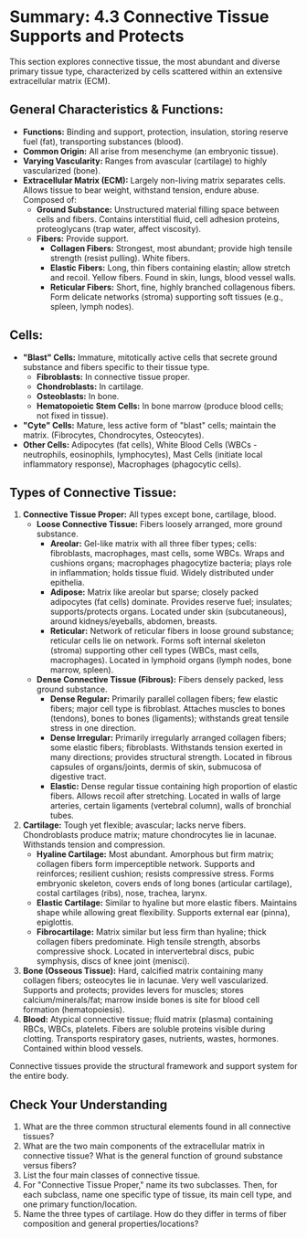 # Summary: 4.3 Connective Tissue Supports and Protects

This section explores connective tissue, the most abundant and diverse primary tissue type, characterized by cells scattered within an extensive extracellular matrix (ECM).

## General Characteristics & Functions:

*   **Functions:** Binding and support, protection, insulation, storing reserve fuel (fat), transporting substances (blood).
*   **Common Origin:** All arise from mesenchyme (an embryonic tissue).
*   **Varying Vascularity:** Ranges from avascular (cartilage) to highly vascularized (bone).
*   **Extracellular Matrix (ECM):** Largely non-living matrix separates cells. Allows tissue to bear weight, withstand tension, endure abuse. Composed of:
    *   **Ground Substance:** Unstructured material filling space between cells and fibers. Contains interstitial fluid, cell adhesion proteins, proteoglycans (trap water, affect viscosity).
    *   **Fibers:** Provide support.
        *   **Collagen Fibers:** Strongest, most abundant; provide high tensile strength (resist pulling). White fibers.
        *   **Elastic Fibers:** Long, thin fibers containing elastin; allow stretch and recoil. Yellow fibers. Found in skin, lungs, blood vessel walls.
        *   **Reticular Fibers:** Short, fine, highly branched collagenous fibers. Form delicate networks (stroma) supporting soft tissues (e.g., spleen, lymph nodes).

## Cells:

*   **"Blast" Cells:** Immature, mitotically active cells that secrete ground substance and fibers specific to their tissue type.
    *   **Fibroblasts:** In connective tissue proper.
    *   **Chondroblasts:** In cartilage.
    *   **Osteoblasts:** In bone.
    *   **Hematopoietic Stem Cells:** In bone marrow (produce blood cells; not fixed in tissue).
*   **"Cyte" Cells:** Mature, less active form of "blast" cells; maintain the matrix. (Fibrocytes, Chondrocytes, Osteocytes).
*   **Other Cells:** Adipocytes (fat cells), White Blood Cells (WBCs - neutrophils, eosinophils, lymphocytes), Mast Cells (initiate local inflammatory response), Macrophages (phagocytic cells).

## Types of Connective Tissue:

1.  **Connective Tissue Proper:** All types except bone, cartilage, blood.
    *   **Loose Connective Tissue:** Fibers loosely arranged, more ground substance.
        *   **Areolar:** Gel-like matrix with all three fiber types; cells: fibroblasts, macrophages, mast cells, some WBCs. Wraps and cushions organs; macrophages phagocytize bacteria; plays role in inflammation; holds tissue fluid. Widely distributed under epithelia.
        *   **Adipose:** Matrix like areolar but sparse; closely packed adipocytes (fat cells) dominate. Provides reserve fuel; insulates; supports/protects organs. Located under skin (subcutaneous), around kidneys/eyeballs, abdomen, breasts.
        *   **Reticular:** Network of reticular fibers in loose ground substance; reticular cells lie on network. Forms soft internal skeleton (stroma) supporting other cell types (WBCs, mast cells, macrophages). Located in lymphoid organs (lymph nodes, bone marrow, spleen).
    *   **Dense Connective Tissue (Fibrous):** Fibers densely packed, less ground substance.
        *   **Dense Regular:** Primarily parallel collagen fibers; few elastic fibers; major cell type is fibroblast. Attaches muscles to bones (tendons), bones to bones (ligaments); withstands great tensile stress in one direction.
        *   **Dense Irregular:** Primarily irregularly arranged collagen fibers; some elastic fibers; fibroblasts. Withstands tension exerted in many directions; provides structural strength. Located in fibrous capsules of organs/joints, dermis of skin, submucosa of digestive tract.
        *   **Elastic:** Dense regular tissue containing high proportion of elastic fibers. Allows recoil after stretching. Located in walls of large arteries, certain ligaments (vertebral column), walls of bronchial tubes.
2.  **Cartilage:** Tough yet flexible; avascular; lacks nerve fibers. Chondroblasts produce matrix; mature chondrocytes lie in lacunae. Withstands tension and compression.
    *   **Hyaline Cartilage:** Most abundant. Amorphous but firm matrix; collagen fibers form imperceptible network. Supports and reinforces; resilient cushion; resists compressive stress. Forms embryonic skeleton, covers ends of long bones (articular cartilage), costal cartilages (ribs), nose, trachea, larynx.
    *   **Elastic Cartilage:** Similar to hyaline but more elastic fibers. Maintains shape while allowing great flexibility. Supports external ear (pinna), epiglottis.
    *   **Fibrocartilage:** Matrix similar but less firm than hyaline; thick collagen fibers predominate. High tensile strength, absorbs compressive shock. Located in intervertebral discs, pubic symphysis, discs of knee joint (menisci).
3.  **Bone (Osseous Tissue):** Hard, calcified matrix containing many collagen fibers; osteocytes lie in lacunae. Very well vascularized. Supports and protects; provides levers for muscles; stores calcium/minerals/fat; marrow inside bones is site for blood cell formation (hematopoiesis).
4.  **Blood:** Atypical connective tissue; fluid matrix (plasma) containing RBCs, WBCs, platelets. Fibers are soluble proteins visible during clotting. Transports respiratory gases, nutrients, wastes, hormones. Contained within blood vessels.

Connective tissues provide the structural framework and support system for the entire body.

## Check Your Understanding

1.  What are the three common structural elements found in all connective tissues?
2.  What are the two main components of the extracellular matrix in connective tissue? What is the general function of ground substance versus fibers?
3.  List the four main classes of connective tissue.
4.  For "Connective Tissue Proper," name its two subclasses. Then, for each subclass, name one specific type of tissue, its main cell type, and one primary function/location.
5.  Name the three types of cartilage. How do they differ in terms of fiber composition and general properties/locations?
